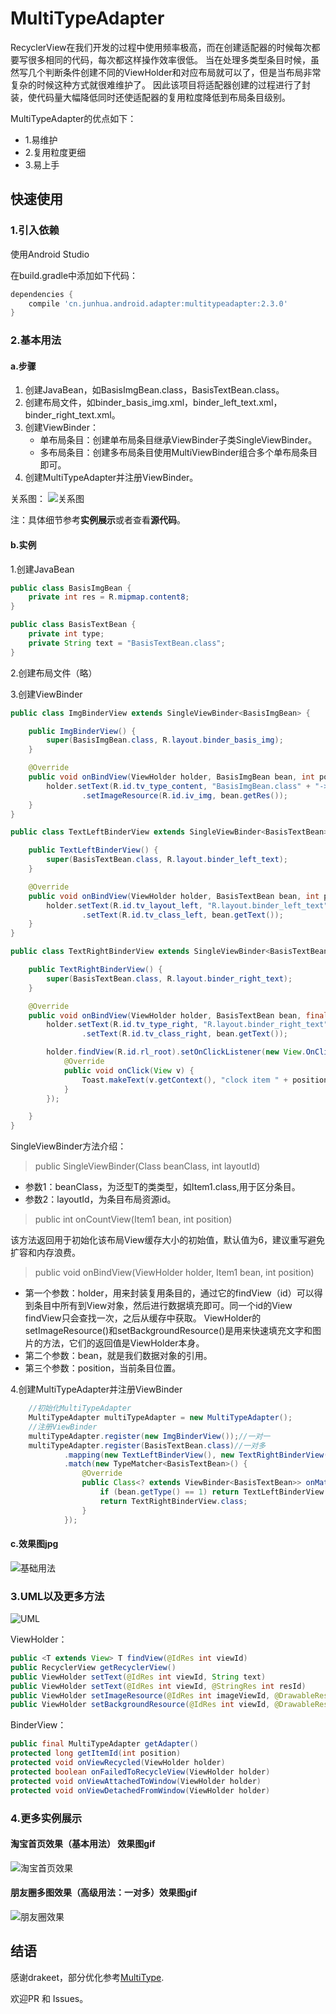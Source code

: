# MultiTypeAdapter
RecyclerView在我们开发的过程中使用频率极高，而在创建适配器的时候每次都要写很多相同的代码，每次都这样操作效率很低。
当在处理多类型条目时候，虽然写几个判断条件创建不同的ViewHolder和对应布局就可以了，但是当布局非常复杂的时候这种方式就很难维护了。
因此该项目将适配器创建的过程进行了封装，使代码量大幅降低同时还使适配器的复用粒度降低到布局条目级别。

MultiTypeAdapter的优点如下：
- 1.易维护
- 2.复用粒度更细
- 3.易上手

## 快速使用

### 1.引入依赖

使用Android Studio

在build.gradle中添加如下代码：
```groovy
dependencies {
    compile 'cn.junhua.android.adapter:multitypeadapter:2.3.0'
}
```

### 2.基本用法
#### a.步骤
1. 创建JavaBean，如BasisImgBean.class，BasisTextBean.class。
2. 创建布局文件，如binder_basis_img.xml，binder_left_text.xml，binder_right_text.xml。
3. 创建ViewBinder：
    - 单布局条目：创建单布局条目继承ViewBinder子类SingleViewBinder。
    - 多布局条目：创建多布局条目使用MultiViewBinder组合多个单布局条目即可。
4. 创建MultiTypeAdapter并注册ViewBinder。

关系图：
![关系图](https://github.com/JunhuaLin/MultiTypeAdapter/blob/master/photo/关系图.png)

注：具体细节参考**实例展示**或者查看**源代码**。

#### b.实例
1.创建JavaBean
```java
public class BasisImgBean {
    private int res = R.mipmap.content8;
}

public class BasisTextBean {
    private int type;
    private String text = "BasisTextBean.class";
}
```
2.创建布局文件（略）

3.创建ViewBinder
```java
public class ImgBinderView extends SingleViewBinder<BasisImgBean> {

    public ImgBinderView() {
        super(BasisImgBean.class, R.layout.binder_basis_img);
    }

    @Override
    public void onBindView(ViewHolder holder, BasisImgBean bean, int position) {
        holder.setText(R.id.tv_type_content, "BasisImgBean.class" + "->R.layout.binder_basis_img")
                .setImageResource(R.id.iv_img, bean.getRes());
    }
}

public class TextLeftBinderView extends SingleViewBinder<BasisTextBean> {

    public TextLeftBinderView() {
        super(BasisTextBean.class, R.layout.binder_left_text);
    }

    @Override
    public void onBindView(ViewHolder holder, BasisTextBean bean, int position) {
        holder.setText(R.id.tv_layout_left, "R.layout.binder_left_text")
                .setText(R.id.tv_class_left, bean.getText());
    }
}

public class TextRightBinderView extends SingleViewBinder<BasisTextBean> {

    public TextRightBinderView() {
        super(BasisTextBean.class, R.layout.binder_right_text);
    }

    @Override
    public void onBindView(ViewHolder holder, BasisTextBean bean, final int position) {
        holder.setText(R.id.tv_type_right, "R.layout.binder_right_text")
                .setText(R.id.tv_class_right, bean.getText());

        holder.findView(R.id.rl_root).setOnClickListener(new View.OnClickListener() {
            @Override
            public void onClick(View v) {
                Toast.makeText(v.getContext(), "clock item " + position, Toast.LENGTH_SHORT).show();
            }
        });

    }
}
```

SingleViewBinder方法介绍：
>public SingleViewBinder(Class<T> beanClass, int layoutId)

- 参数1：beanClass，为泛型T的类类型，如Item1.class,用于区分条目。
- 参数2：layoutId，为条目布局资源id。

>public int onCountView(Item1 bean, int position)

该方法返回用于初始化该布局View缓存大小的初始值，默认值为6，建议重写避免扩容和内存浪费。

>public void onBindView(ViewHolder holder, Item1 bean, int position)

- 第一个参数：holder，用来封装复用条目的，通过它的findView（id）可以得到条目中所有到View对象，然后进行数据填充即可。同一个id的View findView只会查找一次，之后从缓存中获取。
ViewHolder的setImageResource()和setBackgroundResource()是用来快速填充文字和图片的方法，它们的返回值是ViewHolder本身。
- 第二个参数：bean，就是我们数据对象的引用。
- 第三个参数：position，当前条目位置。


4.创建MultiTypeAdapter并注册ViewBinder
```java
    //初始化MultiTypeAdapter
    MultiTypeAdapter multiTypeAdapter = new MultiTypeAdapter();
    //注册ViewBinder
    multiTypeAdapter.register(new ImgBinderView());//一对一
    multiTypeAdapter.register(BasisTextBean.class)//一对多
            .mapping(new TextLeftBinderView(), new TextRightBinderView())
            .match(new TypeMatcher<BasisTextBean>() {
                @Override
                public Class<? extends ViewBinder<BasisTextBean>> onMatch(BasisTextBean bean, int position) {
                    if (bean.getType() == 1) return TextLeftBinderView.class;
                    return TextRightBinderView.class;
                }
            });
```
#### c.效果图jpg
![基础用法](https://github.com/JunhuaLin/MultiTypeAdapter/blob/master/photo/基础用法.jpg)

### 3.UML以及更多方法
![UML](https://github.com/JunhuaLin/MultiTypeAdapter/blob/master/photo/UML.png)

ViewHolder：
```java
public <T extends View> T findView(@IdRes int viewId)
public RecyclerView getRecyclerView()
public ViewHolder setText(@IdRes int viewId, String text)
public ViewHolder setText(@IdRes int viewId, @StringRes int resId)
public ViewHolder setImageResource(@IdRes int imageViewId, @DrawableRes int drawableId) 
public ViewHolder setBackgroundResource(@IdRes int viewId, @DrawableRes int drawableId)
```

BinderView：
```java
public final MultiTypeAdapter getAdapter()
protected long getItemId(int position)
protected void onViewRecycled(ViewHolder holder) 
protected boolean onFailedToRecycleView(ViewHolder holder)
protected void onViewAttachedToWindow(ViewHolder holder)
protected void onViewDetachedFromWindow(ViewHolder holder)
```

### 4.更多实例展示

#### 淘宝首页效果（基本用法） 效果图gif
![淘宝首页效果](https://github.com/JunhuaLin/MultiTypeAdapter/blob/master/photo/淘宝首页.gif)

#### 朋友圈多图效果（高级用法：一对多）效果图gif
![朋友圈效果](https://github.com/JunhuaLin/MultiTypeAdapter/blob/master/photo/朋友圈.gif)

## 结语

感谢drakeet，部分优化参考[MultiType](https://github.com/drakeet/MultiType).

欢迎PR 和 Issues。